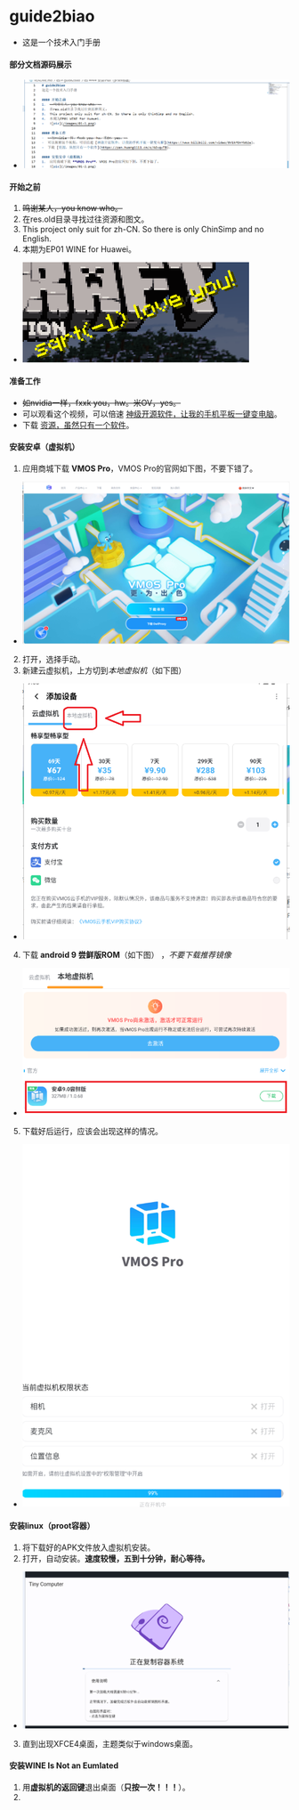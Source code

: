 # guide2biao
-   这是一个技术入门手册

#### 部分文档源码展示
-   ![pic](/images/01-7.png)

#### 开始之前
1.  ~~鸣谢某人，you know who。~~
2.  在res.old目录寻找过往资源和图文。
3.  This project only suit for zh-CN. So there is only ChinSimp and no English. 
4.  本期为EP01 WINE for Huawei。
-   ![pic](/images/01-1.png)

#### 准备工作
-  ~~如nvidia一样，fxxk you，hw。米OV，yes。~~
-  可以观看这个视频，可以倍速 [神级开源软件，让我的手机平板一键变电脑](https://www.bilibili.com/video/BV1kPDnYbEZe)。
-  下载 [资源，虽然只有一个软件](https://pan.huang1111.cn/s/A6vqvTB)。

#### 安装安卓（虚拟机）
1.  应用商城下载 **VMOS Pro**，VMOS Pro的官网如下图，不要下错了。
-   ![pic](/images/01-2.png)
2.  打开，选择手动。
3.  新建云虚拟机，上方切到*本地虚拟机*（如下图）
-   ![pic](/images/01-3.png)
4.  下载 **android 9 尝鲜版ROM**（如下图） ，*不要下载推荐镜像*
-   ![pic](/images/01-4.png)
5.  下载好后运行，应该会出现这样的情况。
-   ![pic](/images/01-5.png)

#### 安装linux（proot容器）
1.  将下载好的APK文件放入虚拟机安装。
2.  打开，自动安装。**速度较慢，五到十分钟，耐心等待。**
-   ![pic](/images/01-6.png)
3.  直到出现XFCE4桌面，主题类似于windows桌面。

#### 安装WINE Is Not an Eumlated
1.  用**虚拟机的返回键**退出桌面（**只按一次！！！**）。
2.  